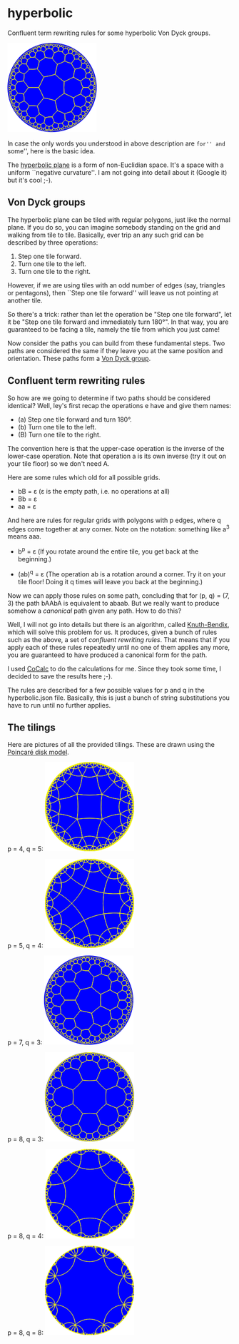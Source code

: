 # hyperbolic
Confluent term rewriting rules for some hyperbolic Von Dyck groups.

![Tiling for Von Dyck group with p = 7, q = 3](tiling73.png)

In case the only words you understood in above description are ``for'' and ``some'',
here is the basic idea.

The [hyperbolic plane](https://en.wikipedia.org/wiki/Hyperbolic_geometry) is a form of non-Euclidian space. It's a space with a uniform
``negative curvature''. I am not going into detail about it (Google it) but it's cool ;-).

## Von Dyck groups

The hyperbolic plane can be tiled with regular polygons, just like the normal plane.
If you do so, you can imagine somebody standing on the grid and walking from tile to tile.
Basically, ever trip an any such grid can be described by three operations:

1. Step one tile forward.
2. Turn one tile to the left.
3. Turn one tile to the right.

However, if we are using tiles with an odd number of edges (say, triangles or pentagons), 
then ``Step one tile forward'' will leave us not pointing at another tile.

So there's a trick: rather than let the operation be "Step one tile forward", let it be
"Step one tile forward and immediately turn 180°". In that way, you are guaranteed to be facing
a tile, namely the tile from which you just came!

Now consider the paths you can build from these fundamental steps. Two paths are considered
the same if they leave you at the same position and orientation. These paths form a
[Von Dyck group](https://groupprops.subwiki.org/wiki/Von_Dyck_group).

## Confluent term rewriting rules

So how are we going to determine if two paths should be considered identical?
Well, ley's first recap the operations e have and give them names:

* (a) Step one tile forward and turn 180°.
* (b) Turn one tile to the left.
* (B) Turn one tile to the right.

The convention here is that the upper-case operation is the inverse of the lower-case operation.
Note that operation a is its own inverse (try it out on your tile floor) so we don't need A.

Here are some rules which old for all possible grids.

* bB = ε (ε is the empty path, i.e. no operations at all)
* Bb = ε 
* aa = ε

And here are rules for regular grids with polygons with p edges, where q edges come together at any corner.
Note on the notation: something like a<sup>3</sup> means aaa.

* b<sup>p</sup> = ε 
   (If you rotate around the entire tile, you get back at the beginning.)

* (ab)<sup>q</sup> = ε 
   (The operation ab is a rotation around a corner. Try it on your tile floor! Doing it q times will leave you back
     at the beginning.)

Now we can apply those rules on some path, concluding that for (p, q) = (7, 3) the path bAAbA is equivalent to
abaab. But we really want to produce somehow a *canonical* path given any path. How to do this?

Well, I will not go into details but there is an algorithm, 
called [Knuth-Bendix](https://en.wikipedia.org/wiki/Knuth%E2%80%93Bendix_completion_algorithm), which will solve this problem for us.
It produces, given a bunch of rules such as the above, a set of *confluent rewriting rules*. That means that if
you apply each of these rules repeatedly until no one of them applies any more, you are guaranteed to have produced
a canonical form for the path. 

I used [CoCalc](https://cocalc.com) to do the calculations for me. Since they took some time, I decided to save the results here ;-).

The rules are described for a few possible values for p and q in the hyperbolic.json file. Basically, this is just a bunch of string substitutions you have to run until no further applies.

## The tilings

Here are pictures of all the provided tilings.
These are drawn using the [Poincaré disk model](https://en.wikipedia.org/wiki/Poincar%C3%A9_disk_model).

p = 4, q = 5: ![p = 4, q = 5](tiling45.png)

p = 5, q = 4: ![p = 5, q = 4](tiling54.png)

p = 7, q = 3: ![p = 7, q = 3](tiling73.png)

p = 8, q = 3: ![p = 8, q = 3](tiling83.png)

p = 8, q = 4: ![p = 8, q = 4](tiling84.png)

p = 8, q = 8: ![p = 8, q = 8](tiling88.png)
